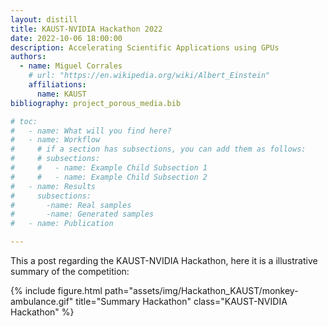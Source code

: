 ```yaml
---
layout: distill
title: KAUST-NVIDIA Hackathon 2022
date: 2022-10-06 18:00:00
description: Accelerating Scientific Applications using GPUs
authors:
  - name: Miguel Corrales
    # url: "https://en.wikipedia.org/wiki/Albert_Einstein"
    affiliations:
      name: KAUST
bibliography: project_porous_media.bib

# toc:
#   - name: What will you find here?
#   - name: Workflow
#     # if a section has subsections, you can add them as follows:
#     # subsections:
#     #   - name: Example Child Subsection 1
#     #   - name: Example Child Subsection 2
#   - name: Results
#     subsections:
#       -name: Real samples
#       -name: Generated samples
#   - name: Publication

---
```

This a post regarding the KAUST-NVIDIA Hackathon, here it is a illustrative summary of the competition: 

{% include figure.html path="assets/img/Hackathon_KAUST/monkey-ambulance.gif" title="Summary Hackathon" class="KAUST-NVIDIA Hackathon" %}
